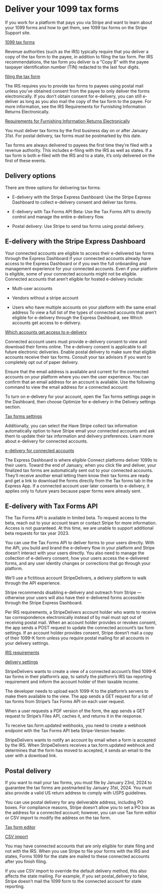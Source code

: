 # Deliver your 1099 tax forms

If you work for a platform that pays you via Stripe and want to learn about your 1099 forms and how to get them, see 1099 tax forms on the Stripe Support site.

[1099 tax forms](https://support.stripe.com/express/topics/1099-tax-forms)

Revenue authorities (such as the IRS) typically require that you deliver a copy of the tax form to the payee, in addition to filing the tax form. Per IRS recommendations, the tax form you deliver is a “Copy B” with the payee taxpayer identification number (TIN) redacted to the last four digits.

[filing the tax form](/connect/file-tax-forms)

The IRS requires you to provide tax forms to payees using postal mail unless you’ve obtained consent from the payee to only deliver the forms electronically. If you don’t obtain consent for e-delivery, you can still e-deliver as long as you also mail the copy of the tax form to the payee. For more information, see the IRS Requirements for Furnishing Information Returns Electronically.

[Requirements for Furnishing Information Returns Electronically](https://www.irs.gov/government-entities/federal-state-local-governments/requirements-for-furnishing-form-1099-g-electronically)

You must deliver tax forms by the first business day on or after January 31st. For postal delivery, tax forms must be postmarked by this date.

Tax forms are always delivered to payees the first time they’re filed with a revenue authority. This includes e-filing with the IRS as well as states. If a tax form is both e-filed with the IRS and to a state, it’s only delivered on the first of these events.

## Delivery options

There are three options for delivering tax forms:

- E-delivery with the Stripe Express Dashboard: Use the Stripe Express Dashboard to collect e-delivery consent and deliver tax forms.

- E-delivery with Tax Forms API Beta: Use the Tax Forms API to directly control and manage the entire e-delivery flow.

- Postal delivery: Use Stripe to send tax forms using postal delivery.

## E-delivery with the Stripe Express Dashboard

Your connected accounts are eligible to access their e-delivered tax forms through the Express Dashboard if your connected accounts already have access to the Express Dashboard or if you own the full onboarding and management experience for your connected accounts. Even if your platform is eligible, some of your connected accounts might not be eligible. Connected accounts that aren’t eligible for hosted e-delivery include:

- Multi-user accounts

- Vendors without a stripe account

- Users who have multiple accounts on your platform with the same email address To view a full list of the types of connected accounts that aren’t eligible for e-delivery through the Express Dashboard, see Which accounts get access to e-delivery.

[Which accounts get access to e-delivery](/connect/express-dashboard-taxes#which-accounts-get-access-to-e-delivery)

Connected account users must provide e-delivery consent to view and download their forms online. The e-delivery consent is applicable to all future electronic deliveries. Enable postal delivery to make sure that eligible accounts receive their tax forms. Consult your tax advisors if you want to completely opt out of paper delivery.

Ensure that the email address is available and current for the connected accounts on your platform where you own the user experience. You can confirm that an email address for an account is available. Use the following command to view the email address for a connected account:

To turn on e-delivery for your account, open the Tax forms settings page in the Dashboard, then choose Optimize for e-delivery in the Delivery settings section.

[Tax forms settings](https://dashboard.stripe.com/settings/connect/tax_forms)

Additionally, you can select the Have Stripe collect tax information automatically option to have Stripe email your connected accounts and ask them to update their tax information and delivery preferences. Learn more about e-delivery for connected accounts.

[e-delivery for connected accounts](/connect/platform-express-dashboard-taxes-walkthrough)

The Express Dashboard is where eligible Connect platforms deliver 1099s to their users. Toward the end of January, when you click file and deliver, your finalized tax forms are automatically sent out to your connected accounts. They’ll receive another email letting them know their tax forms are ready and get a link to download the forms directly from the Tax forms tab in the Express App. If a connected account user later consents to e-delivery, it applies only to future years because paper forms were already sent.

## E-delivery with Tax Forms API

The Tax Forms API is available in limited beta. To request access to the beta, reach out to your account team or contact Stripe for more information. Access is not guaranteed. At this time, we are unable to support additional beta requests for tax year 2023.

You can use the Tax Forms API to deliver forms to your users directly. With the API, you build and brand the e-delivery flow in your platform and Stripe doesn’t interact with your users directly. You also need to manage the collection of e-delivery consent, how your users access the e-delivered forms, and any user identity changes or corrections that go through your platform.

We’ll use a fictitious account StripeDelivers, a delivery platform to walk through the API experience.

Stripe recommends disabling e-delivery and outreach from Stripe — otherwise your users will also have their e-delivered forms accessible through the Stripe Express Dashboard.

Per IRS requirements, a StripeDelivers account holder who wants to receive tax correspondence electronically instead of by mail must opt out of receiving postal mail. When an account holder provides or revokes consent, the app sends a POST request to update the connected account’s tax form settings. If an account holder provides consent, Stripe doesn’t mail a copy of their 1099-K form unless you require postal mailing for all accounts in your delivery settings.

[IRS requirements](https://www.irs.gov/government-entities/federal-state-local-governments/requirements-for-furnishing-form-1099-g-electronically)

[delivery settings](/connect/tax-form-settings#delivery-method-settings)

StripeDelivers wants to create a view of a connected account’s filed 1099-K tax forms in their platform’s app, to satisfy the platform’s IRS tax reporting requirement and inform the account holder of their taxable income.

The developer needs to upload each 1099-K to the platform’s servers to make them available to the view. The app sends a GET request for a list of tax forms from Stripe’s Tax Forms API on each user request.

When a user requests a PDF version of the form, the app sends a GET request to Stripe’s Files API, caches it, and returns it in the response.

To receive tax.form.updated webhooks, you need to create a webhook endpoint with the Tax Forms API beta Stripe-Version header.

StripeDelivers wants to notify an account by email when a form is accepted by the IRS. When StripeDelivers receives a tax.form.updated webhook and determines that the form has moved to accepted, it sends an email to the user with a download link.

## Postal delivery

If you want to mail your tax forms, you must file by January 23rd, 2024 to guarantee the tax forms are postmarked by January 31st, 2024. You must also provide a valid US return address to comply with USPS guidelines.

You can use postal delivery for any deliverable address, including PO boxes. For compliance reasons, Stripe doesn’t allow you to set a PO box as the address for a connected account; however, you can use Tax form editor or CSV import to modify the address on the tax form.

[Tax form editor](/connect/modify-tax-forms?method=dashboard)

[CSV import](/connect/modify-tax-forms?method=csv#import-tax-forms)

You may have connected accounts that are only eligible for state filing and not with the IRS. When you use Stripe to file your forms with the IRS and states, Forms 1099 for the state are mailed to these connected accounts after you finish filing.

If you use CSV import to override the default delivery method, this also affects the state mailing. For example, if you set postal_delivery to false, Stripe doesn’t mail the 1099 form to the connected account for state reporting.

